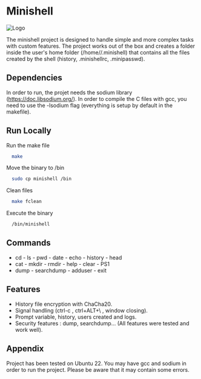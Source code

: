# Minishell

![Logo](https://cdn.discordapp.com/attachments/742825059122413768/1097908758417514627/Capture_decran_du_2023-04-18_17-36-10.png)

The minishell project is designed to handle simple and more complex tasks with custom features. The project works out of the box and creates a folder inside the user's home folder (/home/<user>/.minishell) that contains all the files created by the shell (history, .minishellrc, .minipasswd).
## Dependencies

In order to run, the projet needs the sodium library (https://doc.libsodium.org/).
In order to compile the C files with gcc, you need to use the -lsodium flag (everything is setup by default in the makefile).
## Run Locally

Run the make file

```bash
  make
```

Move the binary to /bin

```bash
  sudo cp minishell /bin
```


Clean files

```bash
  make fclean
```

Execute the binary

```bash
  /bin/minishell
```
## Commands

- cd - ls - pwd - date - echo - history - head
- cat - mkdir - rmdir - help - clear - PS1
- dump - searchdump - adduser - exit
## Features
- History file encryption with ChaCha20.
- Signal handling (ctrl-c , ctrl+ALT+\ , window closing).
- Prompt variable, history, users created and logs.
- Security features : dump, searchdump...
(All features were tested and work well).

## Appendix

Project has been tested on Ubuntu 22. You may have gcc and sodium in order to run the project. Please be aware that it may contain some errors.

